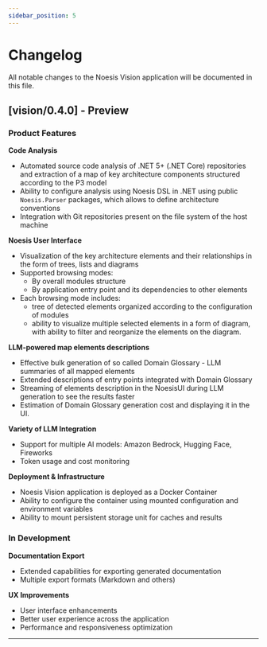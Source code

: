 ```yaml
---
sidebar_position: 5
---
```


# Changelog

All notable changes to the Noesis Vision application will be documented in this file.

## [vision/0.4.0] - Preview

### Product Features

**Code Analysis**
- Automated source code analysis of .NET 5+ (.NET Core) repositories and extraction of a map of key architecture components structured according to the P3 model
- Ability to configure analysis using Noesis DSL in .NET using public `Noesis.Parser` packages, which allows to define architecture conventions
- Integration with Git repositories present on the file system of the host machine

**Noesis User Interface** 
- Visualization of the key architecture elements and their relationships in the form of trees, lists and diagrams
- Supported browsing modes:
    - By overall modules structure
    - By application entry point and its dependencies to other elements
- Each browsing mode includes:
    - tree of detected elements organized according to the configuration of modules
    - ability to visualize multiple selected elements in a form of diagram, with ability to filter and reorganize the elements on the diagram.

**LLM-powered map elements descriptions**
- Effective bulk generation of so called Domain Glossary - LLM summaries of all mapped elements
- Extended descriptions of entry points integrated with Domain Glossary
- Streaming of elements description in the NoesisUI during LLM generation to see the results faster
- Estimation of Domain Glossary generation cost and displaying it in the UI.

**Variety of LLM Integration**
- Support for multiple AI models: Amazon Bedrock, Hugging Face, Fireworks
- Token usage and cost monitoring


**Deployment & Infrastructure**
- Noesis Vision application is deployed as a Docker Container 
- Ability to configure the container using mounted configuration and environment variables
- Ability to mount persistent storage unit for caches and results


### In Development

**Documentation Export**
- Extended capabilities for exporting generated documentation
- Multiple export formats (Markdown and others)

**UX Improvements**
- User interface enhancements
- Better user experience across the application
- Performance and responsiveness optimization

---



